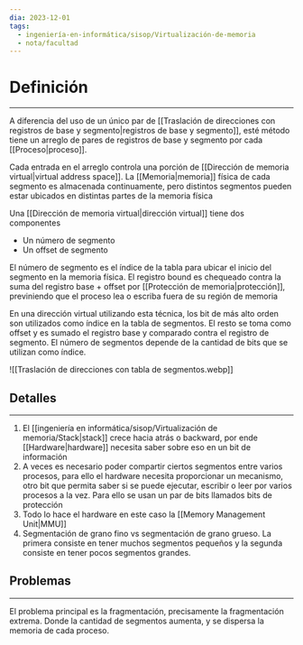 ```yaml
---
dia: 2023-12-01
tags:
  - ingeniería-en-informática/sisop/Virtualización-de-memoria
  - nota/facultad
---
```

# Definición
---
A diferencia del uso de un único par de [[Traslación de direcciones con registros de base y segmento|registros de base y segmento]], esté método tiene un arreglo de pares de registros de base y segmento por cada [[Proceso|proceso]].

Cada entrada en el arreglo controla una porción de [[Dirección de memoria virtual|virtual address space]]. La [[Memoria|memoria]] física de cada segmento es almacenada continuamente, pero distintos segmentos pueden estar ubicados en distintas partes de la memoria física

Una [[Dirección de memoria virtual|dirección virtual]] tiene dos componentes
* Un número de segmento
* Un offset de segmento

El número de segmento es el índice de la tabla para ubicar el inicio del segmento en la memoria física. El registro bound es chequeado contra la suma del registro $\text{base} ~ + ~ \text{offset}$ por [[Protección de memoria|protección]], previniendo que el proceso lea o escriba fuera de su región de memoria

En una dirección virtual utilizando esta técnica, los bit de más alto orden son utilizados como índice en la tabla de segmentos. El resto se toma como offset y es sumado el registro base y comparado contra el registro de segmento. El número de segmentos depende de la cantidad de bits que se utilizan como índice.

![[Traslación de direcciones con tabla de segmentos.webp]]

## Detalles
---
1. El [[ingeniería en informática/sisop/Virtualización de memoria/Stack|stack]] crece hacia atrás o backward, por ende [[Hardware|hardware]] necesita saber sobre eso en un bit de información
2. A veces es necesario poder compartir ciertos segmentos entre varios procesos, para ello el hardware necesita proporcionar un mecanismo, otro bit que permita saber si se puede ejecutar, escribir o leer por varios procesos a la vez. Para ello se usan un par de bits llamados bits de protección
3. Todo lo hace el hardware en este caso la [[Memory Management Unit|MMU]]
4. Segmentación de grano fino vs segmentación de grano grueso. La primera consiste en tener muchos segmentos pequeños y la segunda consiste en tener pocos segmentos grandes.

## Problemas
---
El problema principal es la fragmentación, precisamente la fragmentación extrema. Donde la cantidad de segmentos aumenta, y se dispersa la memoria de cada proceso.
